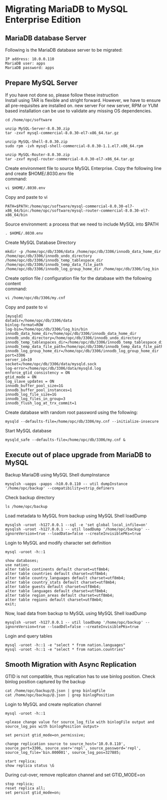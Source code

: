 # Migrating MariaDB to MySQL Enterprise Edition
## MariaDB database Server
Following is the MariaDB database server to be migrated:
```
IP address: 10.0.0.110
MariaDB user: apps
MariaDB password: apps
```
## Prepare MySQL Server
If you have not done so, please follow these instruction </br>
Install using TAR is flexible and stright forward. However, we have to ensure all pre-requisites are installed on. new server
For new server, RPM or YUM based installation can be use to validate any missing OS dependencies.
```
cd /home/opc/software

unzip MySQL-Server-8.0.30.zip
tar -zxvf mysql-commercial-8.0.30-el7-x86_64.tar.gz

unzip MySQL-Shell-8.0.30.zip
sudo rpm -ivh mysql-shell-commercial-8.0.30-1.1.el7.x86_64.rpm

unzip MySQL-Router-8.0.30.zip
tar -zxvf mysql-router-commercial-8.0.30-el7-x86_64.tar.gz
```
Create environment file to source MySQL Enterprise. Copy the following line and create $HOME/.8030.env file </br>
command: 
```
vi $HOME/.8030.env
```
Copy and paste to vi
```
PATH=$PATH:/home/opc/software/mysql-commercial-8.0.30-el7-x86_64/bin:/home/opc/software/mysql-router-commercial-8.0.30-el7-x86_64/bin
```
Source environment: a process that we need to include MySQL into $PATH
```
. $HOME/.8030.env
```
Create MySQL Database Directory
```
mkdir -p /home/opc/db/3306/data /home/opc/db/3306/innodb_data_home_dir /home/opc/db/3306/innodb_undo_directory /home/opc/db/3306/innodb_temp_tablespace_dir /home/opc/db/3306/innodb_temp_data_file_path /home/opc/db/3306/innodb_log_group_home_dir /home/opc/db/3306/log_bin
```
Create option file / configuration file for the database with the following content </br>
command: 
```
vi /home/opc/db/3306/my.cnf
```
Copy and paste to vi
```
[mysqld]
datadir=/home/opc/db/3306/data
binlog-format=ROW
log-bin=/home/opc/db/3306/log_bin/bin
innodb_data_home_dir=/home/opc/db/3306/innodb_data_home_dir
innodb_undo_directory=/home/opc/db/3306/innodb_undo_directory
innodb_temp_tablespaces_dir=/home/opc/db/3306/innodb_temp_tablespace_dir 
innodb_temp_data_file_path=/home/opc/db/3306/innodb_temp_data_file_path/ibtmp1:12M:autoextend
innodb_log_group_home_dir=/home/opc/db/3306/innodb_log_group_home_dir
port=3306
server_id=10
socket=/home/opc/db/3306/data/mysqld.sock
log-error=/home/opc/db/3306/data/mysqld.log
enforce_gtid_consistency = ON
gtid_mode = ON
log_slave_updates = ON
innodb_buffer_pool_size=1G
innodb_buffer_pool_instances=1
innodb_log_file_size=1G
innodb_log_files_in_group=3
innodb_flush_log_at_trx_commit=1
```
Create database with random root password using the following:
```
mysqld --defaults-file=/home/opc/db/3306/my.cnf --initialize-insecure
```
Start MySQL database
```
mysqld_safe --defaults-file=/home/opc/db/3306/my.cnf &
```
## Execute out of place upgrade from MariaDB to MySQL
Backup MariaDB using MySQL Shell dumpInstance
```
mysqlsh -uapps -papps -h10.0.0.110 -- util dumpInstance '/home/opc/backup' --compatibility=strip_definers
```
Check backup directory
```
ls /home/opc/backup
```
Load metadata to MySQL from backup using MySQL Shell loadDump
```
mysqlsh -uroot -h127.0.0.1 --sql -e 'set global local_infile=on'
mysqlsh -uroot -h127.0.0.1 -- util loadDump '/home/opc/backup' --ignoreVersion=true --loadData=false --createInvisiblePKs=true 
```
Login to MySQL and modify character set definition
```
mysql -uroot -h::1

show databases;
use nation;
alter table continents default charset=utf8mb4;
alter table countries default charset=utf8mb4;
alter table country_languages default charset=utf8mb4;
alter table country_stats default charset=utf8mb4;
alter table guests default charset=utf8mb4;
alter table languages default charset=utf8mb4;
alter table region_areas default charset=utf8mb4;
alter table regions default charset=utf8mb4;
exit;
```
Now, load data from backup to MySQL using MySQL Shell loadDump
```
mysqlsh -uroot -h127.0.0.1 -- util loadDump '/home/opc/backup' --ignoreVersion=true --loadDdl=false --createInvisiblePKs=true
```
Login and query tables
```
mysql -uroot -h::1 -e "select * from nation.languages"
mysql -uroot -h::1 -e "select * from nation.countries"
```
## Smooth Migration with Async Replication
GTID is not compatible, thus replication has to use binlog position. Check binlog position captured by the backup
```
cat /home/opc/backup/@.json | grep binlogFile
cat /home/opc/backup/@.json | grep binlogPosition
```
Login to MySQL and create replication channel
```
mysql -uroot -h::1

<please change value for source_log_file with binlogFile output and source_log_pos with binlogPosition output>

set persist gtid_mode=on_permissive;

change replication source to source_host='10.0.0.110', source_port=3306, source_user='repl', source_password='repl', source_log_file='bin.000001', source_log_pos=327885;

start replica;
show replica status \G
```
During cut-over, remove replicaton channel and set GTID_MODE=on
```
stop replica;
reset replica all;
set persist gtid_mode=on;
``` 
